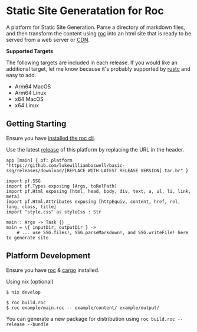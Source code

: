 # Static Site Generatation for Roc

A platform for Static Site Generation. Parse a directory of markdown files, and then transform the content using [roc](https://www.roc-lang.org) into an html site that is ready to be served from a web server or [CDN](https://en.wikipedia.org/wiki/Content_delivery_network).

**Supported Targets**

The following targets are included in each release. If you would like an additional target, let me know because it's probably supported by [rustc](https://doc.rust-lang.org/beta/rustc/platform-support.html) and easy to add.

- Arm64 MacOS
- Arm64 Linux
- x64 MacOS
- x64 Linux

## Getting Starting

Ensure you have [installed the roc cli](https://www.roc-lang.org/install).

Use the latest [release](https://github.com/lukewilliamboswell/basic-ssg/releases) of this platform by replacing the URL in the header.

```roc
app [main] { pf: platform "https://github.com/lukewilliamboswell/basic-ssg/releases/download/[REPLACE WITH LATEST RELEASE VERSION].tar.br" }

import pf.SSG
import pf.Types exposing [Args, toRelPath]
import pf.Html exposing [html, head, body, div, text, a, ul, li, link, meta]
import pf.Html.Attributes exposing [httpEquiv, content, href, rel, lang, class, title]
import "style.css" as styleCss : Str

main : Args -> Task {} _
main = \{ inputDir, outputDir } ->
    # ... use SSG.files!, SSG.parseMarkdown!, and SSG.writeFile! here to generate site
```

## Platform Development

Ensure you have [roc](https://www.roc-lang.org/install) & [cargo](https://doc.rust-lang.org/cargo/getting-started/installation.html) installed.

Using nix (optional)

```
$ nix develop
```

```
$ roc build.roc
$ roc example/main.roc -- example/content/ example/output/
```

You can generate a new package for distribution using `roc build.roc --release --bundle`
